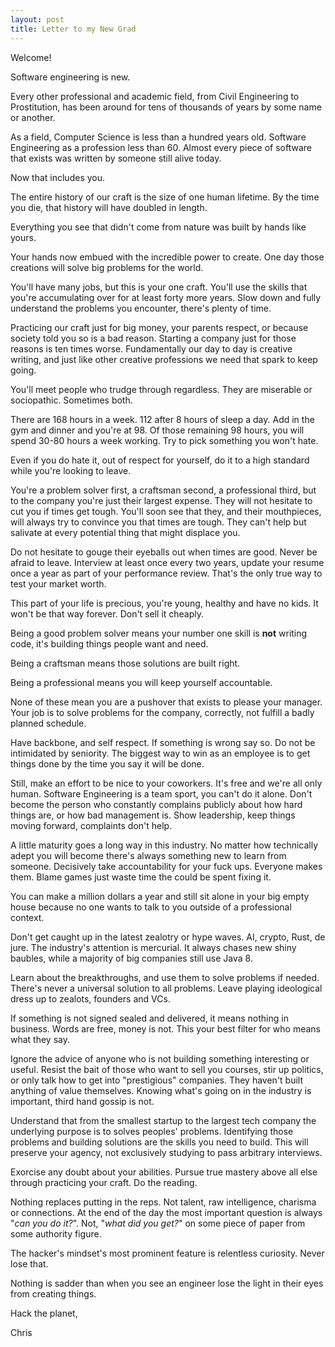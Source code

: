 ```yaml
---
layout: post
title: Letter to my New Grad
---
```

Welcome!

Software engineering is new.

Every other professional and academic field, from Civil Engineering to Prostitution, has been around for tens of thousands of years by some name or another.

As a field, Computer Science is less than a hundred years old. Software Engineering as a profession less than 60. Almost every piece of software that exists was written by someone still alive today.

Now that includes you.

The entire history of our craft is the size of one human lifetime. By the time you die, that history will have doubled in length.

Everything you see that didn't come from nature was built by hands like yours.

Your hands now embued with the incredible power to create. One day those creations will solve big problems for the world.

You'll have many jobs, but this is your one craft. You'll use the skills that you're accumulating over for at least forty more years. Slow down and fully understand the problems you encounter, there's plenty of time.

Practicing our craft just for big money, your parents respect, or because society told you so is a bad reason. Starting a company just for those reasons is ten times worse. Fundamentally our day to day is creative writing, and just like other creative professions we need that spark to keep going.

You'll meet people who trudge through regardless. They are miserable or sociopathic. Sometimes both.

There are 168 hours in a week. 112 after 8 hours of sleep a day. Add in the gym and dinner and you're at 98. Of those remaining 98 hours, you will spend 30-80 hours a week working. Try to pick something you won't hate.

Even if you do hate it, out of respect for yourself, do it to a high standard while you're looking to leave.

You're a problem solver first, a craftsman second, a professional third, but to the company you're just their largest expense. They will not hesitate to cut you if times get tough. You'll soon see that they, and their mouthpieces, will always try to convince you that times are tough. They can't help but salivate at every potential thing that might displace you.

Do not hesitate to gouge their eyeballs out when times are good. Never be afraid to leave. Interview at least once every two years, update your resume once a year as part of your performance review. That's the only true way to test your market worth.

This part of your life is precious, you're young, healthy and have no kids. It won't be that way forever. Don't sell it cheaply.

Being a good problem solver means your number one skill is **not** writing code, it's building things people want and need.

Being a craftsman means those solutions are built right.

Being a professional means you will keep yourself accountable.

None of these mean you are a pushover that exists to please your manager. Your job is to solve problems for the company, correctly, not fulfill a badly planned schedule.

Have backbone, and self respect. If something is wrong say so. Do not be intimidated by seniority. The biggest way to win as an employee is to get things done by the time you say it will be done.

Still, make an effort to be nice to your coworkers. It's free and we're all only human. Software Engineering is a team sport, you can't do it alone. Don't become the person who constantly complains publicly about how hard things are, or how bad management is. Show leadership, keep things moving forward, complaints don't help.

A little maturity goes a long way in this industry. No matter how technically adept you will become there's always something new to learn from someone. Decisively take accountability for your fuck ups. Everyone makes them. Blame games just waste time the could be spent fixing it.

You can make a million dollars a year and still sit alone in your big empty house because no one wants to talk to you outside of a professional context.

Don't get caught up in the latest zealotry or hype waves. AI, crypto, Rust, de jure. The industry's attention is mercurial. It always chases new shiny baubles, while a majority of big companies still use Java 8.

Learn about the breakthroughs, and use them to solve problems if needed. There's never a universal solution to all problems. Leave playing ideological dress up to zealots, founders and VCs.

If something is not signed sealed and delivered, it means nothing in business. Words are free, money is not. This your best filter for who means what they say.

Ignore the advice of anyone who is not building something interesting or useful. Resist the bait of those who want to sell you courses, stir up politics, or only talk how to get into "prestigious" companies. They haven't built anything of value themselves. Knowing what's going on in the industry is important, third hand gossip is not.

Understand that from the smallest startup to the largest tech company the underlying purpose is to solves peoples' problems. Identifying those problems and building solutions are the skills you need to build. This will preserve your agency, not exclusively studying to pass arbitrary interviews.

Exorcise any doubt about your abilities. Pursue true mastery above all else through practicing your craft. Do the reading.

Nothing replaces putting in the reps. Not talent, raw intelligence, charisma or connections. At the end of the day the most important question is always "_can you do it?_". Not, "_what did you get?_" on some piece of paper from some authority figure.

The hacker's mindset's most prominent feature is relentless curiosity. Never lose that.

Nothing is sadder than when you see an engineer lose the light in their eyes from creating things.

Hack the planet,

Chris
